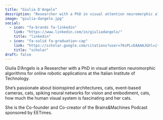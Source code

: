```yaml
---
title: "Giulia D'Angelo"
description: "Researcher with a PhD in visual attention neuromorphic algorithms for robotics (IIT). Passionate about bioinspired architectures and event-based vision."
image: "giulia-dangelo.jpg"
social:
  - icon: "fa-brands fa-linkedin"
    link: "https://www.linkedin.com/in/giuliadangelo/"
    title: "linkedin"
  - icon: "fa-solid fa-graduation-cap"
    link: "https://scholar.google.com/citations?user=76sPLvEAAAAJ&hl=it"
    title: "scholar"
draft: false
---
```

Giulia D’Angelo is a Researcher with a PhD in visual attention neuromorphic algorithms for online robotic applications at the Italian Institute of Technology. 

She’s passionate about bioinspired architectures, cats, event-based cameras, cats, spiking neural networks for vision and embodiment, cats, how much the human visual system is fascinating and her cats. 

She is the Co-founder and Co-creator of the Brains&Machines Podcast sponsored by EETimes.
